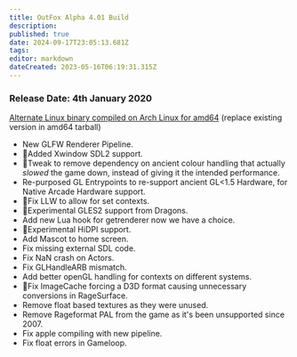 ```yaml
---
title: OutFox Alpha 4.01 Build
description: 
published: true
date: 2024-09-17T23:05:13.681Z
tags: 
editor: markdown
dateCreated: 2023-05-16T06:19:31.315Z
---
```


### Release Date: 4th January 2020

[Alternate Linux binary compiled on Arch Linux for amd64](https://objects-us-east-1.dream.io/outfox/Linux/StepMania-Outfox-Alpha-4.1-arch-binary-amd64-2020-01-07.tar) (replace existing version in amd64 tarball)

*   New GLFW Renderer Pipeline.
*   🐉Added Xwindow SDL2 support.
*   🐉Tweak to remove dependency on ancient colour handling that actually _slowed_ the game down, instead of giving it the intended performance.
*   Re-purposed GL Entrypoints to re-support ancient GL<1.5 Hardware, for Native Arcade Hardware support.
*   🐉Fix LLW to allow for set contexts.
*   🐉Experimental GLES2 support from Dragons.
*   Add new Lua hook for getrenderer now we have a choice.
*   🐉Experimental HiDPI support.
*   Add Mascot to home screen.
*   Fix missing external SDL code.
*   Fix NaN crash on Actors.
*   Fix GLHandleARB mismatch.
*   Add better openGL handling for contexts on different systems.
*   🐉Fix ImageCache forcing a D3D format causing unnecessary conversions in RageSurface.
*   Remove float based textures as they were unused.
*   Remove Rageformat PAL from the game as it's been unsupported since 2007.
*   Fix apple compiling with new pipeline.
*   Fix float errors in Gameloop.